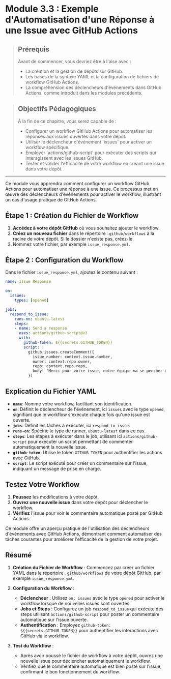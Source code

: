 # Module 3.3 : Exemple d'Automatisation d'une Réponse à une Issue avec GitHub Actions

<blockquote>
  <h2>Prérequis</h2>
  <p>Avant de commencer, vous devriez être à l'aise avec :</p>
  <ul>
    <li>La création et la gestion de dépôts sur GitHub.</li>
    <li>Les bases de la syntaxe YAML et la configuration de fichiers de workflow GitHub Actions.</li>
    <li>La compréhension des déclencheurs d'événements dans GitHub Actions, comme introduit dans les modules précédents.</li>
  </ul>
</blockquote>

<blockquote>
  <h2>Objectifs Pédagogiques</h2>
  <p>À la fin de ce chapitre, vous serez capable de :</p>
  <ul>
    <li>Configurer un workflow GitHub Actions pour automatiser les réponses aux issues ouvertes dans votre dépôt.</li>
    <li>Utiliser le déclencheur d'événement `issues` pour activer un workflow spécifique.</li>
    <li>Employer `actions/github-script` pour exécuter des scripts qui interagissent avec les issues GitHub.</li>
    <li>Tester et valider l'efficacité de votre workflow en créant une issue dans votre dépôt.</li>
  </ul>
</blockquote>

---

Ce module vous apprendra comment configurer un workflow GitHub Actions pour automatiser une réponse à une issue. Ce processus met en œuvre des déclencheurs d'événements pour activer le workflow, illustrant un cas d'usage pratique de GitHub Actions.

## Étape 1 : Création du Fichier de Workflow

1. **Accédez à votre dépôt GitHub** où vous souhaitez ajouter le workflow.
2. **Créez un nouveau fichier** dans le répertoire `.github/workflows` à la racine de votre dépôt. Si le dossier n'existe pas, créez-le.
3. Nommez votre fichier, par exemple `issue_response.yml`.

## Étape 2 : Configuration du Workflow

Dans le fichier `issue_response.yml`, ajoutez le contenu suivant :

```yaml
name: Issue Response

on:
  issues:
    types: [opened]

jobs:
  respond_to_issue:
    runs-on: ubuntu-latest
    steps:
    - name: Send a response
      uses: actions/github-script@v3
      with:
        github-token: ${{secrets.GITHUB_TOKEN}}
        script: |
          github.issues.createComment({
            issue_number: context.issue.number,
            owner: context.repo.owner,
            repo: context.repo.repo,
            body: 'Merci pour votre issue, notre équipe va se pencher dessus !'
          })
```

## Explication du Fichier YAML

- **`name`**: Nomme votre workflow, facilitant son identification.
- **`on`**: Définit le déclencheur de l'événement, ici `issues` avec le type `opened`, signifiant que le workflow s'exécute chaque fois qu'une issue est ouverte.
- **`jobs`**: Définit les tâches à exécuter, ici `respond_to_issue`.
- **`runs-on`**: Spécifie le type de runner, `ubuntu-latest` dans ce cas.
- **`steps`**: Les étapes à exécuter dans le job, utilisant ici `actions/github-script` pour exécuter un script permettant de commenter automatiquement la nouvelle issue.
- **`github-token`**: Utilise le token `GITHUB_TOKEN` pour authentifier les actions avec GitHub.
- **`script`**: Le script exécuté pour créer un commentaire sur l'issue, indiquant un message de prise en charge.

## Testez Votre Workflow

1. **Poussez** les modifications à votre dépôt.
2. **Ouvrez une nouvelle issue** dans votre dépôt pour déclencher le workflow.
3. **Vérifiez** l'issue pour voir le commentaire automatique posté par GitHub Actions.

Ce module offre un aperçu pratique de l'utilisation des déclencheurs d'événements avec GitHub Actions, démontrant comment automatiser des tâches courantes pour améliorer l'efficacité de la gestion de votre projet.


## Résumé

1. **Création du Fichier de Workflow** : Commencez par créer un fichier YAML dans le répertoire `.github/workflows` de votre dépôt GitHub, par exemple `issue_response.yml`.

2. **Configuration du Workflow** :
   - **Déclencheur** : Utilisez `on: issues` avec le type `opened` pour activer le workflow lorsque de nouvelles issues sont ouvertes.
   - **Jobs et Steps** : Configurez un job `respond_to_issue` qui exécute des steps utilisant `actions/github-script` pour poster un commentaire automatique sur l'issue ouverte.
   - **Authentification** : Employez `github-token: ${{secrets.GITHUB_TOKEN}}` pour authentifier les interactions avec GitHub via le workflow.

3. **Test du Workflow** :
   - Après avoir poussé le fichier de workflow à votre dépôt, ouvrez une nouvelle issue pour déclencher automatiquement le workflow.
   - Vérifiez que le commentaire automatique est bien posté sur l'issue, confirmant le bon fonctionnement du workflow.

